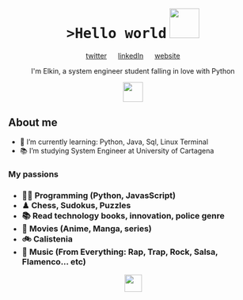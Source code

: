 <h1 align="center">
<tt>>Hello world</tt>
<img src="https://media.giphy.com/media/26Fxy3Iz1ari8oytO/giphy.gif" width=60 /> 
</h1>

<p align="center">
    <a href="https://twitter.com/ElkinVasquezDev">twitter</a>
    <img src="https://media4.giphy.com/media/U6GL20Vz7uX0Wtp46i/giphy.gif" width=15>
    <a href="https://www.linkedin.com/in/elkin-v%C3%A1squez-rivera/">linkedIn</a>
    <img src="https://media4.giphy.com/media/U6GL20Vz7uX0Wtp46i/giphy.gif" width=15>
    <a href="">website</a>
</p>

<p align="center">
    I'm Elkin, a system engineer student falling in love with Python
</p>

<p align="center">
  <img src="https://media.giphy.com/media/LMt9638dO8dftAjtco/giphy.gif" width="40">
</p>

<h2>About me</h2>
 <ul>
  <li>🌱 I’m currently learning: Python, Java, Sql, Linux Terminal</li>
  <li>📚 I’m studying System Engineer at University of Cartagena</li>
 </ul>
  
<h3>My passions<h3>
<ul>
  <li>👨‍💻 Programming (Python, JavasScript)</li>
  <li>♟ Chess, Sudokus, Puzzles</li>
  <li>📚 Read technology books, innovation, police genre</li>
  <li>💢 Movies (Anime, Manga, series)
  <li>🚲 Calistenia</li>
  <li>🎤 Music (From Everything: Rap, Trap, Rock, Salsa, Flamenco... etc)
</ul>
  
<p align="center">
  <img src="https://media.giphy.com/media/rdQNz4dutSII8/giphy.gif" width="35">
</p>
<!-- BLOG-POST-LIST:END -->
